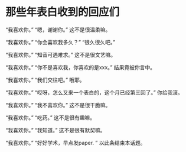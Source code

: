 # 那些年表白收到的回应们


“我喜欢你。”
“嗯，谢谢你。”
这不是很温柔嘛。

“我喜欢你。”
“你会喜欢我多久？”
“很久很久吧。”

“我喜欢你。”
“知音可遇难求。”
这不是很文艺嘛。

“我喜欢你。”
“你不是喜欢我，你喜欢的是xxx。”
结果竟被你言中。

“我喜欢你。”
“我们交往吧。”
哦耶。

“我喜欢你。”
“哎呀，怎么又来一个表白的，这个月已经第三回了。”
你给我滚。

“我喜欢你。”
“我不喜欢你。”
这不是很干脆嘛。

“我喜欢你。”
“吃药。”
这不是很有趣嘛。

“我喜欢你。”
“我知道。”
这不是很有默契嘛。

“我喜欢你。” 
“好好学术，早点发paper. ” 
以此条结束本话题。

